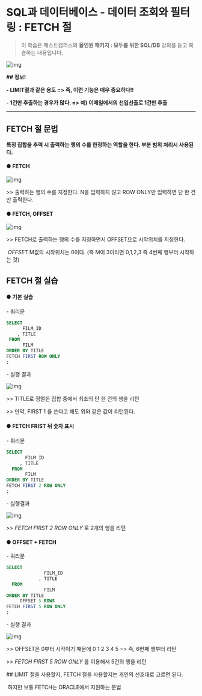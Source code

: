 # SQL과 데이터베이스 - 데이터 조회와 필터링 : FETCH 절

> 이 학습은 패스트캠퍼스의 **올인원 패키지 : 모두를 위한 SQL/DB** 강의를 듣고 복습하는 내용입니다.

![img](/assets/md-images/image-16456059760711.png)

**## 정보!**

**- LIMIT절과 같은 용도  => 즉, 이런 기능은 매우 중요하다!!**

**- 1건만 추출하는 경우가 많다. => 예) 이메일에서의 선입선출로 1건만 추출**

****





## FETCH 절 문법

**특정 집합을 추력 시 출력하는 행의 수를 한정하는 역할을 한다. 부분 범위 처리시 사용된다.**





#### ● FETCH

![img](/assets/md-images/image-16456059876273.png)

\>> 출력하는 행의 수를 지정한다. N을 입력하지 않고 ROW ONLY만 입력하면 단 한 건만 출력한다.





#### ● FETCH, OFFSET

![img](/assets/md-images/image-16456059915055.png)

\>> FETCH로 출력하는 행의 수를 지정하면서 OFFSET으로 시작위치를 지정한다.

​      *OFFSET*  M값의 시작위치는 0이다. (즉 M이 3이라면 0,1,2,3 즉 4번째 행부터 시작하는 것)





## FETCH 절 실습





#### ● 기본 실습



\- 쿼리문

```SQL
SELECT
      FILM_ID
	, TITLE
 FROM
	  FILM
ORDER BY TITLE 
FETCH FIRST ROW ONLY 
;
```



\- 실행 결과

![img](/assets/md-images/image-16456059990377.png)

\>> TITLE로 정렬한 집합 중에서 최초의 단 한 건의 행을 리턴

\>> 만약, FIRST 1 을 쓴다고 해도 위와 같은 값이 리턴된다. 





#### ● FETCH FRIST 뒤 숫자 표시



\- 쿼리문

```SQL
SELECT
       FILM_ID
     , TITLE
  FROM
       FILM
ORDER BY TITLE 
FETCH FIRST 2 ROW ONLY
;
```



\- 실행결과

![img](/assets/md-images/image-16456060056539.png)

\>> *FETCH FIRST 2 ROW ONLY* 로 2개의 행을 리턴





#### ● OFFSET + FETCH



\- 쿼리문

``` SQL
SELECT
              FILM_ID
            , TITLE
  FROM
              FILM
ORDER BY TITLE 
     OFFSET 5 ROWS
FETCH FIRST 5 ROW ONLY
;
```



\- 실행 결과

![img](/assets/md-images/image-164560601512011.png)

\>> OFFSET은 0부터 시작이기 때문에 0 1 2 3 4 5 => 즉, 6번째 행부터 리턴

\>> *FETCH FIRST 5 ROW ONLY* 를 이용해서 5건의 행을 리턴





\## LIMIT 절을 사용할지, FETCH 절을 사용할지는 개인의 선호대로 고르면 된다.

​      하지만 보통 FETCH는 ORACLE에서 지원하는 문법